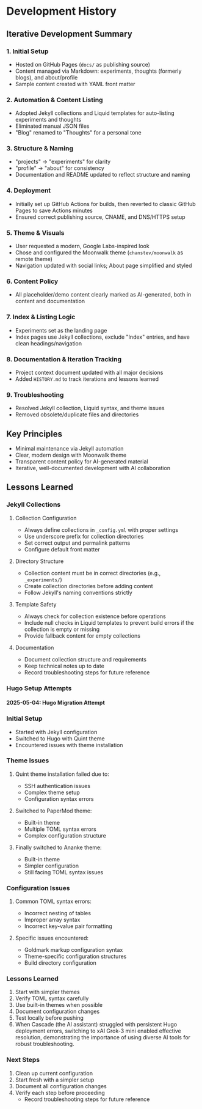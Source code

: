 # Development History

## Iterative Development Summary

### 1. Initial Setup
- Hosted on GitHub Pages (`docs/` as publishing source)
- Content managed via Markdown: experiments, thoughts (formerly blogs), and about/profile
- Sample content created with YAML front matter

### 2. Automation & Content Listing
- Adopted Jekyll collections and Liquid templates for auto-listing experiments and thoughts
- Eliminated manual JSON files
- "Blog" renamed to "Thoughts" for a personal tone

### 3. Structure & Naming
- "projects" → "experiments" for clarity
- "profile" → "about" for consistency
- Documentation and README updated to reflect structure and naming

### 4. Deployment
- Initially set up GitHub Actions for builds, then reverted to classic GitHub Pages to save Actions minutes
- Ensured correct publishing source, CNAME, and DNS/HTTPS setup

### 5. Theme & Visuals
- User requested a modern, Google Labs-inspired look
- Chose and configured the Moonwalk theme (`chanstev/moonwalk` as remote theme)
- Navigation updated with social links; About page simplified and styled

### 6. Content Policy
- All placeholder/demo content clearly marked as AI-generated, both in content and documentation

### 7. Index & Listing Logic
- Experiments set as the landing page
- Index pages use Jekyll collections, exclude "Index" entries, and have clean headings/navigation

### 8. Documentation & Iteration Tracking
- Project context document updated with all major decisions
- Added `HISTORY.md` to track iterations and lessons learned

### 9. Troubleshooting
- Resolved Jekyll collection, Liquid syntax, and theme issues
- Removed obsolete/duplicate files and directories

## Key Principles
- Minimal maintenance via Jekyll automation
- Clear, modern design with Moonwalk theme
- Transparent content policy for AI-generated material
- Iterative, well-documented development with AI collaboration

## Lessons Learned
### Jekyll Collections
1. Collection Configuration
   - Always define collections in `_config.yml` with proper settings
   - Use underscore prefix for collection directories
   - Set correct output and permalink patterns
   - Configure default front matter

2. Directory Structure
   - Collection content must be in correct directories (e.g., `_experiments/`)
   - Create collection directories before adding content
   - Follow Jekyll's naming conventions strictly

3. Template Safety
   - Always check for collection existence before operations
   - Include null checks in Liquid templates to prevent build errors if the collection is empty or missing
   - Provide fallback content for empty collections

4. Documentation
   - Document collection structure and requirements
   - Keep technical notes up to date
   - Record troubleshooting steps for future reference

### Hugo Setup Attempts
#### 2025-05-04: Hugo Migration Attempt

### Initial Setup
- Started with Jekyll configuration
- Switched to Hugo with Quint theme
- Encountered issues with theme installation

### Theme Issues
1. Quint theme installation failed due to:
   - SSH authentication issues
   - Complex theme setup
   - Configuration syntax errors

2. Switched to PaperMod theme:
   - Built-in theme
   - Multiple TOML syntax errors
   - Complex configuration structure

3. Finally switched to Ananke theme:
   - Built-in theme
   - Simpler configuration
   - Still facing TOML syntax issues

### Configuration Issues
1. Common TOML syntax errors:
   - Incorrect nesting of tables
   - Improper array syntax
   - Incorrect key-value pair formatting

2. Specific issues encountered:
   - Goldmark markup configuration syntax
   - Theme-specific configuration structures
   - Build directory configuration

### Lessons Learned
1. Start with simpler themes
2. Verify TOML syntax carefully
3. Use built-in themes when possible
4. Document configuration changes
5. Test locally before pushing
6. When Cascade (the AI assistant) struggled with persistent Hugo deployment errors, switching to xAI Grok-3 mini enabled effective resolution, demonstrating the importance of using diverse AI tools for robust troubleshooting.

### Next Steps
1. Clean up current configuration
2. Start fresh with a simpler setup
3. Document all configuration changes
4. Verify each step before proceeding
   - Record troubleshooting steps for future reference 